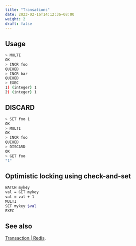 ```yaml
---
title: "Transations"
date: 2023-02-16T14:12:36+08:00
weight: 2
draft: false
---
```


## Usage

``` bash
> MULTI
OK
> INCR foo
QUEUED
> INCR bar
QUEUED
> EXEC
1) (integer) 1
2) (integer) 1
```

## DISCARD

``` bash
> SET foo 1
OK
> MULTI
OK
> INCR foo
QUEUED
> DISCARD
OK
> GET foo
"1"
```

## Optimistic locking using check-and-set

``` bash
WATCH mykey
val = GET mykey
val = val + 1
MULTI
SET mykey $val
EXEC
```

## See also

[Transaction | Redis](https://redis.io/docs/manual/transactions/).
